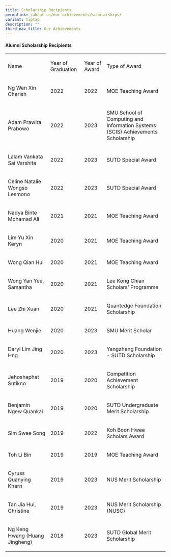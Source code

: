 ```yaml
---
title: Scholarship Recipients
permalink: /about-us/our-achievements/scholarships/
variant: tiptap
description: ""
third_nav_title: Our Achievements
---
```

<h4><strong>Alumni Scholarship Recipients </strong></h4><table><tbody><tr><td rowspan="1" colspan="1"><p>Name</p></td><td rowspan="1" colspan="1"><p>Year of Graduation</p></td><td rowspan="1" colspan="1"><p>Year of Award</p></td><td rowspan="1" colspan="1"><p>Type of Award</p></td></tr><tr><td rowspan="1" colspan="1"><p>Ng Wen Xin Cherish&nbsp;</p></td><td rowspan="1" colspan="1"><p>2022</p></td><td rowspan="1" colspan="1"><p>2022</p></td><td rowspan="1" colspan="1"><p>MOE Teaching Award</p></td></tr><tr><td rowspan="1" colspan="1"><p>Adam Prawira Prabowo</p></td><td rowspan="1" colspan="1"><p>2022</p></td><td rowspan="1" colspan="1"><p>2023</p></td><td rowspan="1" colspan="1"><p>SMU School of Computing and Information Systems (SCIS) Achievements Scholarship</p></td></tr><tr><td rowspan="1" colspan="1"><p>Lalam Vankata Sai Varshita</p></td><td rowspan="1" colspan="1"><p>2022</p></td><td rowspan="1" colspan="1"><p>2023</p></td><td rowspan="1" colspan="1"><p>SUTD Special Award</p></td></tr><tr><td rowspan="1" colspan="1"><p>Celine Natalie Wongso Lesmono</p></td><td rowspan="1" colspan="1"><p>2022</p></td><td rowspan="1" colspan="1"><p>2023</p></td><td rowspan="1" colspan="1"><p>SUTD Special Award</p></td></tr><tr><td rowspan="1" colspan="1"><p>Nadya Binte Mohamad Ali</p></td><td rowspan="1" colspan="1"><p>2021</p></td><td rowspan="1" colspan="1"><p>2021</p></td><td rowspan="1" colspan="1"><p>MOE Teaching Award</p></td></tr><tr><td rowspan="1" colspan="1"><p>Lim Yu Xin Keryn</p></td><td rowspan="1" colspan="1"><p>2020</p></td><td rowspan="1" colspan="1"><p>2021</p></td><td rowspan="1" colspan="1"><p>MOE Teaching Award</p></td></tr><tr><td rowspan="1" colspan="1"><p>Wong Qian Hui</p></td><td rowspan="1" colspan="1"><p>2020</p></td><td rowspan="1" colspan="1"><p>2021</p></td><td rowspan="1" colspan="1"><p>MOE Teaching Award</p></td></tr><tr><td rowspan="1" colspan="1"><p>Wong Yan Yee, Samantha</p></td><td rowspan="1" colspan="1"><p>2020</p></td><td rowspan="1" colspan="1"><p>2021</p></td><td rowspan="1" colspan="1"><p>Lee Kong Chian Scholars' Programme</p></td></tr><tr><td rowspan="1" colspan="1"><p>Lee Zhi Xuan</p></td><td rowspan="1" colspan="1"><p>2020</p></td><td rowspan="1" colspan="1"><p>2021</p></td><td rowspan="1" colspan="1"><p>Quantedge Foundation Scholarship</p></td></tr><tr><td rowspan="1" colspan="1"><p>Huang Wenjie</p></td><td rowspan="1" colspan="1"><p>2020</p></td><td rowspan="1" colspan="1"><p>2023</p></td><td rowspan="1" colspan="1"><p>SMU Merit Scholar</p></td></tr><tr><td rowspan="1" colspan="1"><p>Daryl Lim Jing Hng</p></td><td rowspan="1" colspan="1"><p>2020</p></td><td rowspan="1" colspan="1"><p>2023</p></td><td rowspan="1" colspan="1"><p>Yangzheng Foundation - SUTD Scholarship</p></td></tr><tr><td rowspan="1" colspan="1"><p>Jehoshaphat Sutikno</p></td><td rowspan="1" colspan="1"><p>2019</p></td><td rowspan="1" colspan="1"><p>2020</p></td><td rowspan="1" colspan="1"><p>Competition Achievement Scholarship</p></td></tr><tr><td rowspan="1" colspan="1"><p>Benjamin Ngew Quankai</p></td><td rowspan="1" colspan="1"><p>2019</p></td><td rowspan="1" colspan="1"><p>2020</p></td><td rowspan="1" colspan="1"><p>SUTD Undergraduate Merit Scholarship</p></td></tr><tr><td rowspan="1" colspan="1"><p>Sim Swee Song</p></td><td rowspan="1" colspan="1"><p>2019</p></td><td rowspan="1" colspan="1"><p>2022</p></td><td rowspan="1" colspan="1"><p>Koh Boon Hwee Scholars Award</p></td></tr><tr><td rowspan="1" colspan="1"><p>Toh Li Bin</p></td><td rowspan="1" colspan="1"><p>2019</p></td><td rowspan="1" colspan="1"><p>2019</p></td><td rowspan="1" colspan="1"><p>MOE Teaching Award</p></td></tr><tr><td rowspan="1" colspan="1"><p>Cyruss Quanying Khern</p></td><td rowspan="1" colspan="1"><p>2019</p></td><td rowspan="1" colspan="1"><p>2023</p></td><td rowspan="1" colspan="1"><p>NUS Merit Scholarship</p></td></tr><tr><td rowspan="1" colspan="1"><p>Tan Jia Hui, Christine</p></td><td rowspan="1" colspan="1"><p>2019</p></td><td rowspan="1" colspan="1"><p>2023</p></td><td rowspan="1" colspan="1"><p>NUS Merit Scholarship (NUSC)</p></td></tr><tr><td rowspan="1" colspan="1"><p>Ng Keng Hwang (Huang Jingheng)</p></td><td rowspan="1" colspan="1"><p>2018</p></td><td rowspan="1" colspan="1"><p>2023</p></td><td rowspan="1" colspan="1"><p>SUTD Global Merit Scholarship</p></td></tr></tbody></table><p></p>